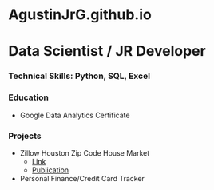 # AgustinJrG.github.io

# Data Scientist / JR Developer

### Technical Skills: Python, SQL, Excel

### Education
- Google Data Analytics Certificate

### Projects
- Zillow Houston Zip Code House Market
  - [Link](https://www.google.com/)
  - [Publication](https://www.youtube.com/)
- Personal Finance/Credit Card Tracker

